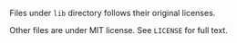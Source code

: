 Files under `lib` directory follows their original licenses.

Other files are under MIT license. See `LICENSE` for full text.
